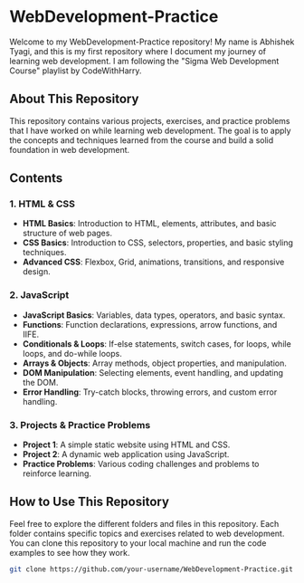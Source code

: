 # WebDevelopment-Practice

Welcome to my WebDevelopment-Practice repository! My name is Abhishek Tyagi, and this is my first repository where I document my journey of learning web development. I am following the "Sigma Web Development Course" playlist by CodeWithHarry.

## About This Repository

This repository contains various projects, exercises, and practice problems that I have worked on while learning web development. The goal is to apply the concepts and techniques learned from the course and build a solid foundation in web development.

## Contents

### 1. HTML & CSS
- **HTML Basics**: Introduction to HTML, elements, attributes, and basic structure of web pages.
- **CSS Basics**: Introduction to CSS, selectors, properties, and basic styling techniques.
- **Advanced CSS**: Flexbox, Grid, animations, transitions, and responsive design.

### 2. JavaScript
- **JavaScript Basics**: Variables, data types, operators, and basic syntax.
- **Functions**: Function declarations, expressions, arrow functions, and IIFE.
- **Conditionals & Loops**: If-else statements, switch cases, for loops, while loops, and do-while loops.
- **Arrays & Objects**: Array methods, object properties, and manipulation.
- **DOM Manipulation**: Selecting elements, event handling, and updating the DOM.
- **Error Handling**: Try-catch blocks, throwing errors, and custom error handling.

### 3. Projects & Practice Problems
- **Project 1**: A simple static website using HTML and CSS.
- **Project 2**: A dynamic web application using JavaScript.
- **Practice Problems**: Various coding challenges and problems to reinforce learning.

## How to Use This Repository

Feel free to explore the different folders and files in this repository. Each folder contains specific topics and exercises related to web development. You can clone this repository to your local machine and run the code examples to see how they work.

```bash
git clone https://github.com/your-username/WebDevelopment-Practice.git